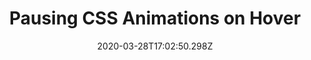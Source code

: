 ---
date: 2020-03-28T17:02:50.298Z
title: "Pausing CSS Animations on Hover" 
subtitle: ""
featuredImage: "./featuredImage.png"
tags: ['']
externalLink: ""
published: false
---